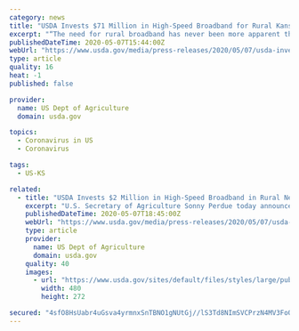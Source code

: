 ```yaml
---
category: news
title: "USDA Invests $71 Million in High-Speed Broadband for Rural Kansas and Oklahoma"
excerpt: "“The need for rural broadband has never been more apparent than it is now – as our nation manages the coronavirus national emergency ... and Montgomery and Chautauqua counties Kansas. KanOkla Shidler LLC is receiving a $15 million loan and a $15 million grant to construct 251 miles of fiber-to-the-premises (FTTP) in Osage County, Okla."
publishedDateTime: 2020-05-07T15:44:00Z
webUrl: "https://www.usda.gov/media/press-releases/2020/05/07/usda-invests-71-million-high-speed-broadband-rural-kansas-and"
type: article
quality: 16
heat: -1
published: false

provider:
  name: US Dept of Agriculture
  domain: usda.gov

topics:
  - Coronavirus in US
  - Coronavirus

tags:
  - US-KS

related:
  - title: "USDA Invests $2 Million in High-Speed Broadband in Rural New Hampshire"
    excerpt: "U.S. Secretary of Agriculture Sonny Perdue today announced that USDA is investing $2 million to provide broadband service in unserved and underserved rural areas in New Hampshire. This funding is part of USDA’s round one investments through the ReConnect Pilot Program."
    publishedDateTime: 2020-05-07T18:45:00Z
    webUrl: "https://www.usda.gov/media/press-releases/2020/05/07/usda-invests-2-million-high-speed-broadband-rural-new-hampshire"
    type: article
    provider:
      name: US Dept of Agriculture
      domain: usda.gov
    quality: 40
    images:
      - url: "https://www.usda.gov/sites/default/files/styles/large/public/reconnect-new-hampshire-territory-map.png?itok=8P5Pq3mB"
        width: 480
        height: 272

secured: "4sfO8HsUabr4uGsva4yrmnxSnTBNO1gNUtGj//lS3Td8NImSVCPrzN4MV3FoQGu/4Cz12MAeexTTPAWNs26slQYL35i1ayL9xAYCdA1wOrev8Oe3af5efkYiOh3CSohQqkfCM2ZAG4SqlVMNsP33BzdyG5Wy8WmpKtF3WIfeAKE7ifAicpsB02JkLGXfsztL+S+yZcpPJhKpschDsM680a5irLxztB+PVjTMtOG2D1Y7yqodXyVMDiAVKhAVu2G3wCRVOTdQzl4jYTa8y4ACGmQpGnGcU1SoWbq7Rz9SNgMqQ4oQ2tp5dea0BhHUi0qh+z/g0xkEvXmcoytw5qsbYvQNLAUqiqtrwSbPGKYb56R+ROIWzMyZz3xcY2ThtknQtRGzKtZWvjoKiKvhr3amXZtMynbmd/sccHnSP8btbeZJrisE9dJSpfkW9EoQQ5wQ3Vi6dejHztwA/sFYHw1AOFHOau0gtKlHatdLd6G12zE=;6vmazFi+XF5kbk620XF+ig=="
---
```


